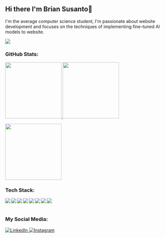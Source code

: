 ## Hi there I'm Brian Susanto👋
I'm the average computer science student, I'm passionate about website development and focuses on the techniques of implementing fine-tuned AI models to website.

<img src="https://media.tenor.com/OZsJxcn2fiAAAAAM/funny-cat-eating-chips.gif">

### GitHub Stats:
<p align="left">
  <a href="https://github.com/BriranSus">
    <img height="180em" src="https://github-readme-stats.vercel.app/api?username=BriranSus&theme=github_dark&hide_border=false&include_all_commits=false&count_private=false"/>
    <img height="180em" src="https://github-readme-stats.vercel.app/api/top-langs/?username=BriranSus&theme=github_dark&hide_border=false&include_all_commits=false&count_private=true&layout=compact&hide=jupyter%20notebook"/>
  </a>
</p>

<img height="180em" src="https://github-readme-streak-stats.herokuapp.com/?user=BriranSus&theme=github_dark&hide_border=false"/>

### Tech Stack:
  <img align="left" src="https://img.shields.io/badge/git-%23F05033.svg?logo=git&logoColor=white"/>
  <img align="left" src="https://img.shields.io/badge/HTML5-%23E34F26.svg?logo=HTML5&logoColor=white"/>
  <img align="left" src="https://img.shields.io/badge/CSS3-%231572B6.svg?logo=css&logoColor=white"/>
  <img align="left" src="https://img.shields.io/badge/JavaScript-%23323330.svg?logo=Javascript&logoColor=%23F7DF1E"/>
  <img align="left" src="https://img.shields.io/badge/ReactJS-%2320232a.svg?logo=react&logoColor=%2361DAFB"/>
  <img align="left" src="https://img.shields.io/badge/TypeScript-%23007ACC.svg?logo=Typescript&logoColor=white"/>
  <img align="left" src="https://img.shields.io/badge/TailwindCSS-%2338B2AC.svg?logo=tailwindcss&logoColor=white"/>
  <img align="left" src="https://img.shields.io/badge/Python-%2314354C.svg?logo=Python&logoColor=%23FFD43B"/>
  <br><br>

### My Social Media:
<p> 
  <a href="https://www.linkedin.com/in/alexander-brian-susanto-11419b260" target="_blank">
    <img alt="LinkedIn" src="https://img.shields.io/badge/linkedin-%230077B5.svg?&style=for-the-badge&logo=linkedin&logoColor=white" />
  </a> 
  <a href="https://www.instagram.com/briran_1114" target="_blank">
    <img alt="Instagram" src="https://img.shields.io/badge/instagram-%23E4405F.svg?&style=for-the-badge&logo=instagram&logoColor=white" />
  </a> 
</p>
